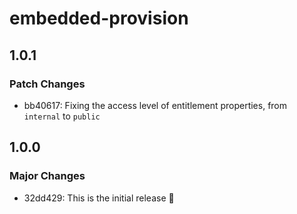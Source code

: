 # embedded-provision

## 1.0.1

### Patch Changes

- bb40617: Fixing the access level of entitlement properties, from `internal` to `public`

## 1.0.0

### Major Changes

- 32dd429: This is the initial release 🎉

